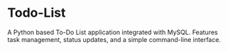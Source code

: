 # Todo-List
 A Python based To-Do List application integrated with MySQL. Features task management, status updates, and a simple command-line interface.
